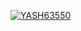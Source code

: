 [![YASH63550](https://circleci.com/gh/YASH63550/Assignment-02a.svg?style=svg)](https://app.circleci.com/pipelines/github/YASH63550/Assignment-02a?branch=main&filter=all)

